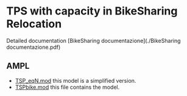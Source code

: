 # TPS with capacity in BikeSharing Relocation
Detailed documentation [BikeSharing documentazione](./BikeSharing documentazione.pdf)
## AMPL 
- [TSP_eqN.mod](./TSP_eqN.mod) this model is a simplified version.
- [TSPbike.mod](./TSPbike.mod) this file contains the model.
